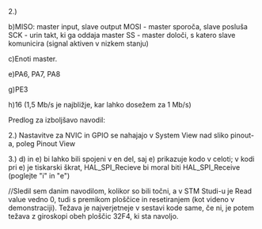 2.)

b)MISO: master input, slave output
MOSI - master sporoča, slave posluša 
SCK - urin takt, ki ga oddaja master 
SS - master določi, s katero slave komunicira (signal aktiven v nizkem stanju)

c)Enoti master.

e)PA6, PA7, PA8

g)PE3

h)16 (1,5 Mb/s je najbližje, kar lahko dosežem za 1 Mb/s)





Predlog za izboljšavo navodil:

2.)
Nastavitve za NVIC in GPIO se nahajajo v System View nad sliko pinout-a, poleg Pinout View

3.) 
d) in e) bi lahko bili spojeni v en del, saj e) prikazuje kodo v celoti;
v kodi pri e) je tiskarski škrat, HAL_SPI_Recieve bi moral biti HAL_SPI_Receive (poglejte "i" in "e")



//Sledil sem danim navodilom, kolikor so bili točni, a v STM Studi-u je Read value vedno 0, tudi s premikom
ploščice in resetiranjem (kot videno v demonstraciji). Težava je najverjetneje v sestavi kode same, če ni,
je potem težava z giroskopi obeh ploščic 32F4, ki sta navoljo.
